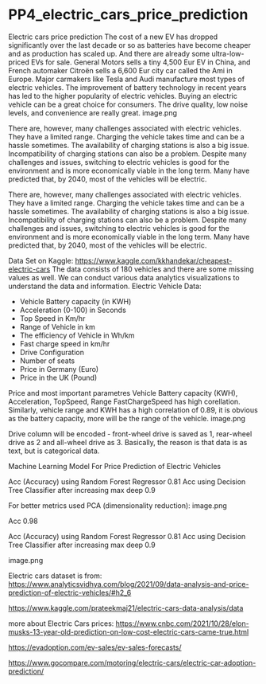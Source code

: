 # PP4_electric_cars_price_prediction
Electric cars price prediction
The cost of a new EV has dropped significantly over the last decade or so as batteries have become cheaper and as production has scaled up.
And there are already some ultra-low-priced EVs for sale. General Motors sells a tiny 4,500 Eur EV in China, and French automaker Citroën sells a 6,600 Eur city car called the Ami in Europe.
Major carmakers like Tesla and Audi manufacture most types of electric vehicles. The improvement of battery technology in recent years has led to the higher popularity of electric vehicles. Buying an electric vehicle can be a great choice for consumers. The drive quality, low noise levels, and convenience are really great.
image.png

There are, however, many challenges associated with electric vehicles. They have a limited range. Charging the vehicle takes time and can be a hassle sometimes. The availability of charging stations is also a big issue. Incompatibility of charging stations can also be a problem. Despite many challenges and issues, switching to electric vehicles is good for the environment and is more economically viable in the long term. Many have predicted that, by 2040, most of the vehicles will be electric.

There are, however, many challenges associated with electric vehicles. They have a limited range. Charging the vehicle takes time and can be a hassle sometimes. The availability of charging stations is also a big issue. Incompatibility of charging stations can also be a problem. Despite many challenges and issues, switching to electric vehicles is good for the environment and is more economically viable in the long term. Many have predicted that, by 2040, most of the vehicles will be electric.

Data Set on Kaggle: https://www.kaggle.com/kkhandekar/cheapest-electric-cars
The data consists of 180 vehicles and there are some missing values as well. We can conduct various data analytics visualizations to understand the data and information.
Electric Vehicle Data:
- Vehicle Battery capacity (in KWH)
- Acceleration (0-100) in Seconds
- Top Speed in Km/hr
- Range of Vehicle in km
- The efficiency of Vehicle in Wh/km
- Fast charge speed in km/hr
- Drive Configuration
- Number of seats
- Price in Germany (Euro)
- Price in the UK (Pound)

Price and most important parametres Vehicle Battery capacity (KWH), Acceleration, TopSpeed, Range FastChargeSpeed has high corellation. Similarly, vehicle range and KWH has a high correlation of 0.89, it is obvious as the battery capacity, more will be the range of the vehicle.
image.png

Drive column will be encoded - front-wheel drive is saved as 1, rear-wheel drive as 2 and all-wheel drive as 3. Basically, the reason is that data is as text, but is categorical data.

Machine Learning Model For Price Prediction of Electric Vehicles

Acc (Accuracy) using Random Forest Regressor 0.81
Acc using Decision Tree Classifier after increasing max deep 0.9

For better metrics used PCA (dimensionality reduction):
image.png

Acc 0.98

Acc (Accuracy) using Random Forest Regressor 0.81
Acc using Decision Tree Classifier after increasing max deep 0.9

image.png

Electric cars dataset is from:
https://www.analyticsvidhya.com/blog/2021/09/data-analysis-and-price-prediction-of-electric-vehicles/#h2_6

https://www.kaggle.com/prateekmaj21/electric-cars-data-analysis/data

more about Electric Cars prices:
https://www.cnbc.com/2021/10/28/elon-musks-13-year-old-prediction-on-low-cost-electric-cars-came-true.html

https://evadoption.com/ev-sales/ev-sales-forecasts/

https://www.gocompare.com/motoring/electric-cars/electric-car-adoption-prediction/

